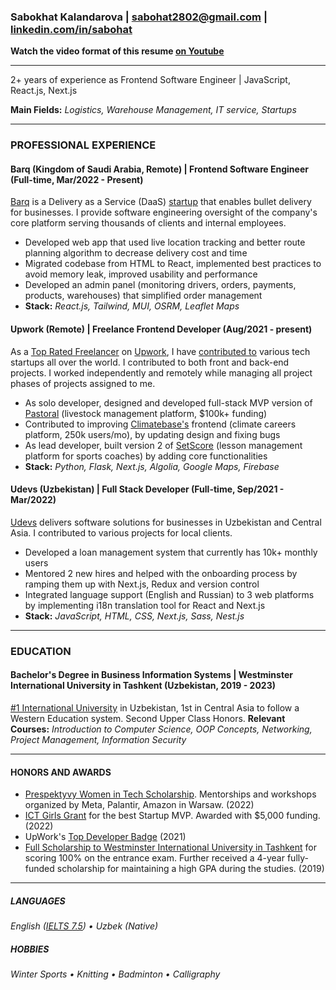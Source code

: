 ### Sabokhat Kalandarova |  sabohat2802@gmail.com | [linkedin.com/in/sabohat](https://markdownlivepreview.com/)

**Watch the video format of this resume [on Youtube](https://youtu.be/-tRKjOThaGw)**

----------------------------------------------------------------
2+ years of experience as Frontend Software Engineer | JavaScript, React.js, Next.js

**Main Fields:** *Logistics, Warehouse Management, IT service, Startups*

----------------------------------------------------------------

### PROFESSIONAL EXPERIENCE

#### Barq (Kingdom of Saudi Arabia, Remote) | Frontend Software Engineer (Full-time, Mar/2022 - Present)
[Barq](https://barqfleet.com) is a Delivery as a Service (DaaS) [startup](https://www.crunchbase.com/organization/barq) that enables bullet delivery for businesses. I provide software engineering oversight of the company's core platform serving thousands of clients and internal employees.
- Developed web app that used live location tracking and better route planning algorithm to decrease delivery cost and time
- Migrated codebase from HTML to React, implemented best practices to avoid memory leak, improved usability and performance
- Developed an admin panel (monitoring drivers, orders, payments, products, warehouses) that simplified order management
- **Stack:** *React.js, Tailwind, MUI, OSRM, Leaflet Maps*
  
#### Upwork (Remote) | Freelance Frontend Developer (Aug/2021 - present)
As a [Top Rated Freelancer](https://support.upwork.com/hc/en-us/articles/211068468-Top-Rated) on [Upwork](https://www.upwork.com), I have [contributed to]((https://www.upwork.com/freelancers/~0196f9c364d3f041da)) various tech startups all over the world. I contributed to both front and back-end projects. I worked independently and remotely while managing all project phases of projects assigned to me.
- As solo developer, designed and developed full-stack MVP version of [Pastoral](https://www.pastoral.ai/) (livestock management platform, $100k+ funding)
- Contributed to improving [Climatebase's](https://climatebase.org/) frontend (climate careers platform, 250k users/mo), by updating design and fixing bugs
- As lead developer, built version 2 of [SetScore](https://www.setscore.com/) (lesson management platform for sports coaches) by adding core functionalities
- **Stack:** *Python, Flask, Next.js, Algolia, Google Maps, Firebase*

#### Udevs (Uzbekistan) | Full Stack Developer (Full-time, Sep/2021 - Mar/2022)
[Udevs](https://www.linkedin.com/company/udevs-io/) delivers software solutions for businesses in Uzbekistan and Central Asia. I contributed to various projects for local clients.
- Developed a loan management system that currently has 10k+ monthly users
- Mentored 2 new hires and helped with the onboarding process by ramping them up with Next.js, Redux and version control
- Integrated language support (English and Russian) to 3 web platforms by implementing i18n translation tool for React and Next.js
- **Stack:** *JavaScript, HTML, CSS, Next.js, Sass, Nest.js*

----------------------------------------------------------------

### EDUCATION

#### Bachelor's Degree in Business Information Systems | Westminster International University in Tashkent (Uzbekistan, 2019 - 2023)
[#1 International University](https://globalscholarships.com/best-universities-uzbekistan/) in Uzbekistan, 1st in Central Asia to follow a Western Education system. Second Upper Class Honors. **Relevant Courses:** *Introduction to Computer Science, OOP Concepts, Networking, Project Management, Information Security*

----------------------------------------------------------------

#### HONORS AND AWARDS

- [Prespektyvy Women in Tech Scholarship](https://it-park.uz/en/itpark/news/scholarship-program-perspektywy-women-in-tech-summit). Mentorships and workshops organized by Meta, Palantir, Amazon in Warsaw. (2022)
- [ICT Girls Grant](https://kun.uz/uz/56501484) for the best Startup MVP. Awarded with $5,000 funding. (2022)
- UpWork's [Top Developer Badge](https://www.upwork.com/freelancers/~0196f9c364d3f041da) (2021)
- [Full Scholarship to Westminster International University in Tashkent](https://www.wiut.uz/scholarship) for scoring 100% on the entrance exam. Further received a 4-year fully-funded scholarship for maintaining a high GPA during the studies. (2019)

----------------------------------------------------------------

##### LANGUAGES
*English ([IELTS 7.5](https://drive.google.com/file/d/1rJJBlvBoWDgu2gZmdqLNPO4enHhZ055w/view?usp=sharing)) • Uzbek (Native)*

##### HOBBIES
 *Winter Sports • Knitting • Badminton • Calligraphy*